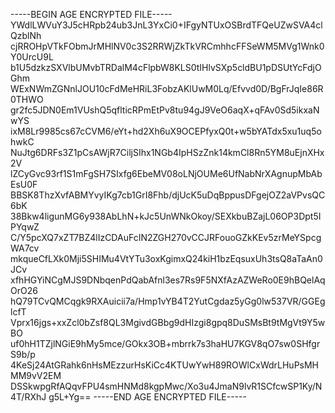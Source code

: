-----BEGIN AGE ENCRYPTED FILE-----
YWdlLWVuY3J5cHRpb24ub3JnL3YxCi0+IFgyNTUxOSBrdTFQeUZwSVA4clQzblNh
cjRROHpVTkFObmJrMHlNV0c3S2RRWjZkTkVRCmhhcFFSeWM5MVg1Wnk0Y0UrcU9L
b1U5dzkzSXVlbUMvbTRDalM4cFlpbW8KLS0tIHlvSXp5cldBU1pDSUtYcFdjOGhm
WExNWmZGNnlJOU10cFdMeHRiL3FobzAKlUwM0Lq/Efvvd0D/BgFrJqIe86R0THWO
gr2fc5JDN0Em1VUshQ5qflticRPmEtPv8tu94gJ9VeO6aqX+qFAv0Sd5ikxaNwYS
ixM8Lr9985cs67cCVM6/eYt+hd2Xh6uX9OCEPfyxQ0t+w5bYATdx5xu1uq5ohwkC
NuJtg6DRFs3Z1pCsAWjR7CiljSIhx1NGb4IpHSzZnk14kmCl8Rn5YM8uEjnXHx2V
lZCyGvc93rf1S1mFgSH7SIxfg6EbeMV08oLNjOUMe6UfNabNrXAgnupMbAbEsU0F
BBSK8ThzXvfABMYvyIKg7cb1GrI8Fhb/djUcK5uDqBppusDFgejOZ2aVPvsQC6bK
38Bkw4ligunMG6y938AbLhN+kJc5UnWNkOkoy/SEXkbuBZajL06OP3Dpt5IPYqwZ
C/Y5pcXQ7xZT7BZ4lIzCDAuFcIN2ZGH270vCCJRFouoGZkKEv5zrMeYSpcgWA7cv
mkqueCfLXk0Mji5SHIMu4VtYTu3oxKgimxQ24kiH1bzEqsuxUh3tsQ8aTaAn0JCv
xfhHGYiNCgMJS9DNbqenPdQabAfnl3es7Rs9F5NXfAzAZWeRo0E9hBQelAqOrO26
hQ79TCvQMCqgk9RXAuicii7a/Hmp1vYB4T2YutCgdaz5yGg0lw537VR/GGEglcfT
Vprx16jgs+xxZcl0bZsf8QL3MgivdGBbg9dHIzgi8gpq8DuSMsBt9tMgVt9Y5wBO
uf0hH1TZjlNGiE9hMy5mce/GOkx3OB+mbrrk7s3haHU7KGV8qO7sw0SHfgrS9b/p
4KeSj24AtGRahk6nHsMEzzurHsKiCc4KTUwYwH89ROWlCxWdrLHuPsMHMM9vV2EM
DSSkwpgRfAQqvFPU4smHNMd8kgpMwc/Xo3u4JmaN9lvR1SCfcwSP1Ky/N4T/RXhJ
g5L+Yg==
-----END AGE ENCRYPTED FILE-----
